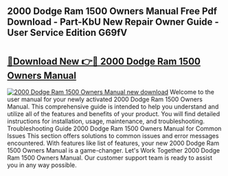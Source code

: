 ## 2000 Dodge Ram 1500 Owners Manual Free Pdf Download - Part-KbU New Repair Owner Guide - User Service Edition G69fV

# <h2><a href="http://bc13121.oget.top/?id=2000+Dodge+Ram+1500+Owners+Manual">🔗Download New 👉🔴 2000 Dodge Ram 1500 Owners Manual</a></h2>

[![2000 Dodge Ram 1500 Owners Manual new download](https://i.imgur.com/5g1atiW.png)](http://bc13121.oget.top/?id=2000+Dodge+Ram+1500+Owners+Manual)
Welcome to the user manual for your newly activated 2000 Dodge Ram 1500 Owners Manual. This comprehensive guide is intended to help you understand and utilize all of the features and benefits of your product. You will find detailed instructions for installation, usage, maintenance, and troubleshooting. Troubleshooting Guide 2000 Dodge Ram 1500 Owners Manual for Common Issues This section offers solutions to common issues and error messages encountered. With features like list of features, your new 2000 Dodge Ram 1500 Owners Manual is a game-changer. Let's Work Together 2000 Dodge Ram 1500 Owners Manual. Our customer support team is ready to assist you in any way possible.
